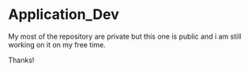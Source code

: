 # Application_Dev
My most of the repository are private but this one is public and i am still working on it on my free time.

Thanks!
